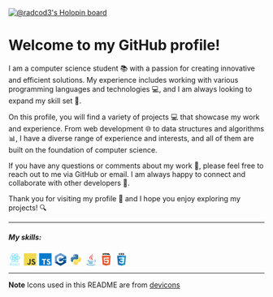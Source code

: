 [![@radcod3's Holopin board](https://holopin.me/radcod3)](https://holopin.io/@radcod3)

# Welcome to my GitHub profile!

I am a computer science student 📚 with a passion for creating innovative and efficient solutions. My experience includes working with various programming languages and technologies 💻, and I am always looking to expand my skill set 🚀.

On this profile, you will find a variety of projects 💻 that showcase my work and experience. From web development 🌐 to data structures and algorithms 📊, I have a diverse range of experience and interests, and all of them are built on the foundation of computer science.

If you have any questions or comments about my work 🤔, please feel free to reach out to me via GitHub or email. I am always happy to connect and collaborate with other developers 🤝.

Thank you for visiting my profile 🙏 and I hope you enjoy exploring my projects! 🔍

---

##### My skills:
<div style="display: flex;">
  <img src="https://github.com/devicons/devicon/blob/master/icons/react/react-original-wordmark.svg" alt="React" style="height: 25px; margin-right: 5px;">
  <img src="https://github.com/devicons/devicon/blob/master/icons/javascript/javascript-original.svg" alt="JavaScript" style="height: 25px; margin-right: 5px;">
  <img src="https://github.com/devicons/devicon/blob/master/icons/typescript/typescript-original.svg" alt="TypeScript" style="height: 25px; margin-right: 5px;">
  <img src="https://github.com/devicons/devicon/blob/master/icons/cplusplus/cplusplus-original.svg" alt="C++" style="height: 25px; margin-right: 5px;">
  <img src="https://github.com/devicons/devicon/blob/master/icons/python/python-original.svg" alt="Python" style="height: 25px; margin-right: 5px;">
  <img src="https://github.com/devicons/devicon/blob/master/icons/java/java-original.svg" alt="Java" style="height: 25px; margin-right: 5px;">
  <img src="https://github.com/devicons/devicon/blob/master/icons/html5/html5-original-wordmark.svg" alt="HTML" style="height: 25px; margin-right: 5px;">
  <img src="https://github.com/devicons/devicon/blob/master/icons/css3/css3-original-wordmark.svg" alt="CSS" style="height: 25px;">
</div>

---

**Note**
Icons used in this README are from [devicons](https://github.com/devicons/devicon) 


